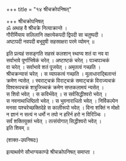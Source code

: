 +++
title = "१४ श्रीचक्रोपनिषत्"

+++
श्रीचक्रोपनिषत्   
ॐ अथाह वै श्रीचक्रे नित्याक्रान्ते ।  
गौरीर्मियाय सलिलानि तक्षत्येकपदी द्विपदी सा चतुष्पदी ।  
अष्टापदी नवपदी बभूवुषी सहस्राक्षरा परमे व्योमन् ॥

इति प्रत्यहं ससङ्गति सहस्रं कलशान् स्थाप्य शतं वा नव वा  
सर्वाभावे पूर्णाभिषेकं चरेत् । अष्टाष्टकं चरेत् । पञ्चपञ्चकं  
वा चरेत् । सर्वाभावे शतं पूजयेत् । अमृतत्वं गच्छति ।  
श्रीचक्रन्यासं चरेत् । स व्यापकत्वं गच्छति । मूलाधाराद्बिलान्तं  
क्रमेण न्यसेत् । स्वराट्चक्रं विराट्चक्रं समाट्चक्रं विराज्यचक्रं  
विश्वरूपचक्रं शत्रुजिच्चक्रं क्रमेण सप्तकलामयं न्यसेत् ।  
स शिवो भवेत् । स कविर्भवेत् । स सर्वसिद्धीश्वरो भवेत् ।  
स नवनाथाधिष्ठितो भवेत् । स भुवनाराधितो भवेत् । निर्विकल्पेन  
मनसा यश्चरेच्छक्तिदेहे स कालीरूपो भवेत् । विना शक्तिं न मोक्षो  
न ज्ञानं न सत्यं न धर्मो न तपो न हरिर्न हरो न विरिञ्चिः ।  
सर्वं शक्तियुक्तं भवेत् । तत्संयोगात् सिद्धीश्वरो भवेत् ।  
इति शिवम् ॥

(शाक्त-उपनिषदः)

इत्याथर्वणे सौभाग्यकाण्डे श्रीचक्रोपनिषत् समाप्ता ।  
  
  
